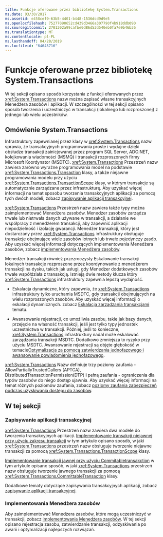 ```yaml
---
title: Funkcje oferowane przez bibliotekę System.Transactions
ms.date: 03/30/2017
ms.assetid: e458cef9-63b5-4401-b448-1536dcd9d9e5
ms.openlocfilehash: 75277090652cd439d3466a307790f4b918ddb090
ms.sourcegitcommit: 2701302a99cafbe0d86d53d540eb0fa7e9b46b36
ms.translationtype: MT
ms.contentlocale: pl-PL
ms.lasthandoff: 04/28/2019
ms.locfileid: "64645716"
---
```

# <a name="features-provided-by-systemtransactions"></a>Funkcje oferowane przez bibliotekę System.Transactions
W tej sekcji opisano sposób korzystania z funkcji oferowanych przez <xref:System.Transactions> nazw można zapisać własne transakcyjnych Menedżera zasobów i aplikacji. W szczególności w tej sekcji opisano sposób tworzenia i uczestniczyć w transakcji (lokalnego lub rozproszonej) z jednego lub wielu uczestników.  
  
## <a name="overview-of-systemtransactions"></a>Omówienie System.Transactions  
 Infrastruktury zapewnianej przez klasy w <xref:System.Transactions> nazw sprawia, że transakcyjnych programowania proste i wydajne dzięki obsłudze transakcji zainicjowanej przez program SQL Server, ADO.NET, kolejkowania wiadomości (MSMQ) i transakcji rozproszonych firmy Microsoft Koordynator (MSDTC). <xref:System.Transactions> Przestrzeń nazw zawiera zarówno wyraźne programowania model na podstawie <xref:System.Transactions.Transaction> klasy, a także niejawne programowania modelu przy użyciu <xref:System.Transactions.TransactionScope> klasy, w którym transakcje są automatycznie zarządzane przez infrastrukturę. Aby uzyskać więcej informacji na temat sposobu tworzenia transakcyjnych aplikacji za pomocą tych dwóch modeli, zobacz [zapisywanie aplikacji transakcyjnej](../../../../docs/framework/data/transactions/writing-a-transactional-application.md).  
  
 <xref:System.Transactions> Przestrzeń nazw zawiera także typy można zaimplementować Menedżera zasobów. Menedżer zasobów zarządza trwałe lub nietrwała danych używane w transakcji, a działanie we współpracy z menedżerem transakcji, aby zapewnić aplikacji niepodzielność i izolację gwarancji. Menedżer transakcji, który jest dostarczany przez <xref:System.Transactions> infrastruktury obsługuje transakcje obejmujące wiele zasobów lotnych lub trwałe pojedynczy zasób. Aby uzyskać więcej informacji dotyczących implementowania Menedżera zasobów, zobacz [implementowania Menedżera zasobów](../../../../docs/framework/data/transactions/implementing-a-resource-manager.md).  
  
 Menedżer transakcji również przezroczysty Eskalowanie transakcji lokalnych transakcje rozproszone przez koordynowanie z menedżerem transakcji na dysku, takich jak usługi, gdy Menedżer dodatkowych zasobów trwałe współdziała z transakcją. Istnieją dwie metody klucza który <xref:System.Transactions> infrastruktury zapewnia lepszą wydajność.  
  
- Eskalacja dynamiczne, który zapewnia, że <xref:System.Transactions> infrastruktury tylko uruchamia MSDTC, gdy transakcji obejmujących na wielu rozproszonych zasobów. Aby uzyskać więcej informacji o eskalacji dynamicznych. zobacz [Eskalacja zarządzania transakcjami](../../../../docs/framework/data/transactions/transaction-management-escalation.md) tematu.  
  
- Awansowanie rejestracji, co umożliwia zasobu, takie jak bazy danych, przejęcie na własność transakcji, jeśli jest tylko typy jednostek uczestnictwa w transakcji. Później, jeśli to konieczne, <xref:System.Transactions> infrastruktury nadal może eskalować zarządzania transakcji MSDTC. Dodatkowo zmniejsza to ryzyko przy użyciu MSDTC. Awansowanie rejestracji są objęte głębokość w temacie[Optymalizacja za pomocą zatwierdzania jednofazowego i awansowanie powiadomienia jednofazowego](../../../../docs/framework/data/transactions/optimization-spc-and-promotable-spn.md).  
  
 <xref:System.Transactions> Nazw definiuje trzy poziomy zaufania - AllowPartiallyTrustedCallers (APTCA), DistributedTransactionPermission(DTP) i pełną zaufania - ograniczenia dla typów zasobów do niego dostęp ujawnia. Aby uzyskać więcej informacji na temat różnych poziomów zaufania, zobacz [poziomy zaufania zabezpieczeń podczas uzyskiwania dostępu do zasobów](../../../../docs/framework/data/transactions/security-trust-levels-in-accessing-resources.md).  
  
## <a name="in-this-section"></a>W tej sekcji  
  
### <a name="writing-a-transactional-application"></a>Zapisywanie aplikacji transakcyjnej  
 <xref:System.Transactions> Przestrzeń nazw zawiera dwa modele do tworzenia transakcyjnych aplikacji. [Implementowanie transakcji niejawnej przy użyciu zakresu transakcji](../../../../docs/framework/data/transactions/implementing-an-implicit-transaction-using-transaction-scope.md) w tym artykule opisano sposób, w jaki <xref:System.Transactions> przestrzeń nazw obsługuje tworzenie niejawne transakcji za pomocą <xref:System.Transactions.TransactionScope> klasy.  
  
 [Implementowanie transakcji jawnej przy użyciu Commitabletransakction](../../../../docs/framework/data/transactions/implementing-an-explicit-transaction-using-committabletransaction.md) w tym artykule opisano sposób, w jaki <xref:System.Transactions> przestrzeń nazw obsługuje tworzenie jawnego transakcji za pomocą <xref:System.Transactions.CommittableTransaction> klasy.  
  
 Dodatkowe tematy dotyczące zapisywania transakcyjnych aplikacji, zobacz [zapisywanie aplikacji transakcyjnej](../../../../docs/framework/data/transactions/writing-a-transactional-application.md).  
  
### <a name="implementing-a-resource-manager"></a>Implementowania Menedżera zasobów  
 Aby zaimplementować Menedżera zasobów, które mogą uczestniczyć w transakcji, zobacz [implementowania Menedżera zasobów](../../../../docs/framework/data/transactions/implementing-a-resource-manager.md). W tej sekcji opisano rejestracja zasobu, zatwierdzanie transakcji, odzyskiwania po awarii i optymalizacji najlepszych rozwiązań.
